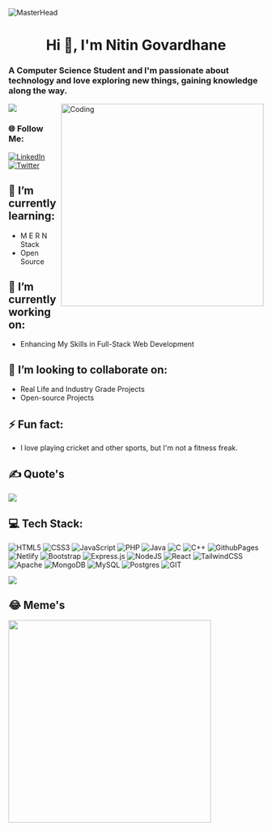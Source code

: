 ![MasterHead](GitHub.svg)
<h1 align="center">Hi 👋, I'm Nitin Govardhane</h1>
<h3 align="left">A Computer Science Student and I'm passionate about technology and love exploring new things, gaining knowledge along the way.</h3>
<img align="right" alt="Coding" width="400" src="https://cdn.dribbble.com/users/1162077/screenshots/3848914/programmer.gif">

[![](https://visitcount.itsvg.in/api?id=GovardhaneNitin&icon=2&color=6)](https://visitcount.itsvg.in)

### 🌐 Follow Me:
[![LinkedIn](https://img.shields.io/badge/LinkedIn-%230077B5.svg?logo=linkedin&logoColor=white)](https://linkedin.com/in/nitingovardhane) [![Twitter](https://img.shields.io/badge/Twitter-%231DA1F2.svg?logo=Twitter&logoColor=white)](https://twitter.com/@blackhawk_vk18) 

## 🌱 I’m currently learning:

- M E R N Stack
- Open Source

## 🔭 I’m currently working on:

- Enhancing My Skills in Full-Stack Web Development

## 👯 I’m looking to collaborate on:

- Real Life and Industry Grade Projects
- Open-source Projects

## ⚡ Fun fact:
- I love playing cricket and other sports, but I'm not a fitness freak.

## ✍️ Quote's
![](https://quotes-github-readme.vercel.app/api?type=horizontal&theme=tokyonight)

## 💻 Tech Stack:
![HTML5](https://img.shields.io/badge/html5-%23E34F26.svg?style=flat&logo=html5&logoColor=white) ![CSS3](https://img.shields.io/badge/css3-%231572B6.svg?style=flat&logo=css3&logoColor=white) ![JavaScript](https://img.shields.io/badge/javascript-%23323330.svg?style=flat&logo=javascript&logoColor=%23F7DF1E) ![PHP](https://img.shields.io/badge/php-%23777BB4.svg?style=flat&logo=php&logoColor=white) ![Java](https://img.shields.io/badge/java-%23ED8B00.svg?style=flat&logo=openjdk&logoColor=white) ![C](https://img.shields.io/badge/c-%2300599C.svg?style=flat&logo=c&logoColor=white) ![C++](https://img.shields.io/badge/c++-%2300599C.svg?style=flat&logo=c%2B%2B&logoColor=white) ![GithubPages](https://img.shields.io/badge/github%20pages-121013?style=flat&logo=github&logoColor=white) ![Netlify](https://img.shields.io/badge/netlify-%23000000.svg?style=flat&logo=netlify&logoColor=#00C7B7) ![Bootstrap](https://img.shields.io/badge/bootstrap-%238511FA.svg?style=flat&logo=bootstrap&logoColor=white) ![Express.js](https://img.shields.io/badge/express.js-%23404d59.svg?style=flat&logo=express&logoColor=%2361DAFB) ![NodeJS](https://img.shields.io/badge/node.js-6DA55F?style=flat&logo=node.js&logoColor=white) ![React](https://img.shields.io/badge/react-%2320232a.svg?style=flat&logo=react&logoColor=%2361DAFB) ![TailwindCSS](https://img.shields.io/badge/tailwindcss-%2338B2AC.svg?style=flat&logo=tailwind-css&logoColor=white) ![Apache](https://img.shields.io/badge/apache-%23D42029.svg?style=flat&logo=apache&logoColor=white) ![MongoDB](https://img.shields.io/badge/MongoDB-%234ea94b.svg?style=flat&logo=mongodb&logoColor=white) ![MySQL](https://img.shields.io/badge/mysql-%2300000f.svg?style=flat&logo=mysql&logoColor=white) ![Postgres](https://img.shields.io/badge/postgres-%23316192.svg?style=flat&logo=postgresql&logoColor=white) ![GIT](https://img.shields.io/badge/Git-fc6d26?style=flat&logo=git&logoColor=white)

![](https://github-readme-stats.vercel.app/api/top-langs/?username=GovardhaneNitin&theme=dark&hide_border=false&include_all_commits=false&count_private=false&layout=compact)

## 😂 Meme's
<img src='https://randommeme-five.vercel.app/' style="height: 400px;"/>
